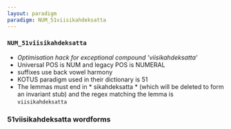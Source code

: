 ```yaml
---
layout: paradigm
paradigm: NUM_51viisikahdeksatta
---
```

### ` NUM_51viisikahdeksatta `

* _Optimisation hack for exceptional compound ’viisikahdeksatta’_
* Universal POS is NUM and legacy POS is NUMERAL
* suffixes use back vowel harmony
* KOTUS paradigm used in their dictionary is 51
* The lemmas must end in * sikahdeksatta * (which will be deleted to form an invariant stub) and the regex matching the lemma is ` viisikahdeksatta `

### 51viisikahdeksatta wordforms



